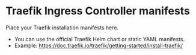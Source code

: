 # Traefik Ingress Controller manifests

Place your Traefik installation manifests here.

- You can use the official Traefik Helm chart or static YAML manifests.
- Example: https://doc.traefik.io/traefik/getting-started/install-traefik/
